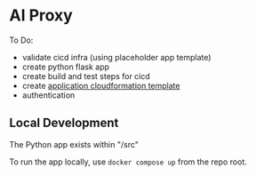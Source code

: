 # AI Proxy

To Do:
* validate cicd infra (using placeholder app template)
* create python flask app
* create build and test steps for cicd
* create [application cloudformation template](cicd/3-app/aiproxy/template.yml)
* authentication

## Local Development

The Python app exists within "/src"

To run the app locally, use `docker compose up` from the repo root.
